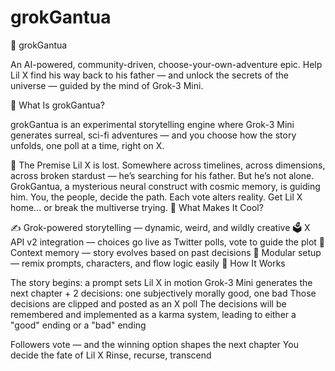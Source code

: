# grokGantua

🌌 grokGantua

An AI-powered, community-driven, choose-your-own-adventure epic.
Help Lil X find his way back to his father — and unlock the secrets of the universe — guided by the mind of Grok-3 Mini.

🧠 What Is grokGantua?

grokGantua is an experimental storytelling engine where Grok-3 Mini generates surreal, sci-fi adventures — and you choose how the story unfolds, one poll at a time, right on X.

💫 The Premise
Lil X is lost.
Somewhere across timelines, across dimensions, across broken stardust —
he’s searching for his father.
But he’s not alone.
GrokGantua, a mysterious neural construct with cosmic memory, is guiding him.
You, the people, decide the path.
Each vote alters reality.
Get Lil X home... or break the multiverse trying.
🔮 What Makes It Cool?

✍️ Grok-powered storytelling — dynamic, weird, and wildly creative
🗳️ X API v2 integration — choices go live as Twitter polls, vote to guide the plot
🧠 Context memory — story evolves based on past decisions
🧪 Modular setup — remix prompts, characters, and flow logic easily
🚀 How It Works

The story begins: a prompt sets Lil X in motion
Grok-3 Mini generates the next chapter + 2 decisions: one subjectively morally good, one bad
Those decisions are clipped and posted as an X poll
The decisions will be remembered and implemented as a karma system, leading to either a "good" ending or a "bad" ending


Followers vote — and the winning option shapes the next chapter
You decide the fate of Lil X
Rinse, recurse, transcend
